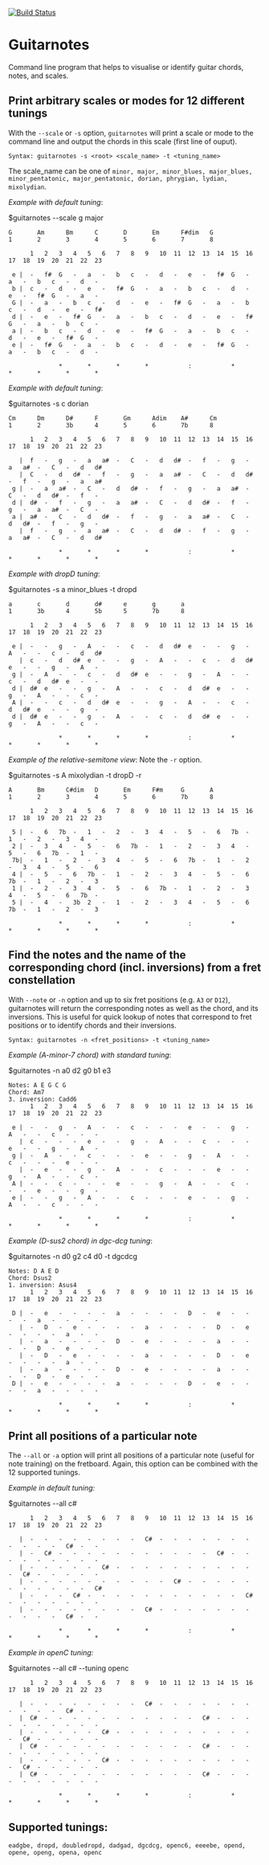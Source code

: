 [![Build Status](https://travis-ci.com/JamesGlare/guitar_notes.svg?branch=main)](https://travis-ci.com/JamesGlare/guitar_notes)
# Guitarnotes 
Command line program that helps to visualise or identify guitar chords, notes, and scales.

## Print arbitrary scales or modes for 12 different tunings
With the `--scale` or `-s` option, `guitarnotes` will print a scale or mode to the command line and output the chords in this scale (first line of ouput).

`Syntax: guitarnotes -s <root> <scale_name> -t <tuning_name>`

The scale_name can be one of `minor, major, minor_blues, major_blues, minor_pentatonic, major_pentatonic, dorian, phrygian, lydian, mixolydian`.

*Example with default tuning*:

$guitarnotes --scale g major
```
G       Am      Bm      C       D       Em      F#dim   G
1       2       3       4       5       6       7       8

      1   2   3   4   5   6   7   8   9   10  11  12  13  14  15  16  17  18  19  20  21  22  23

 e |  -   f#  G   -   a   -   b   c   -   d   -   e   -   f#  G   -   a   -   b   c   -   d   -
 b |  c   -   d   -   e   -   f#  G   -   a   -   b   c   -   d   -   e   -   f#  G   -   a   -
 G |  -   a   -   b   c   -   d   -   e   -   f#  G   -   a   -   b   c   -   d   -   e   -   f#
 d |  -   e   -   f#  G   -   a   -   b   c   -   d   -   e   -   f#  G   -   a   -   b   c   -
 a |  -   b   c   -   d   -   e   -   f#  G   -   a   -   b   c   -   d   -   e   -   f#  G   -
 e |  -   f#  G   -   a   -   b   c   -   d   -   e   -   f#  G   -   a   -   b   c   -   d   -

              *       *       *       *           :           *       *       *       *       *
```

*Example with default tuning*:

$guitarnotes -s c dorian

```
Cm      Dm      D#      F       Gm      Adim    A#      Cm
1       2       3b      4       5       6       7b      8

      1   2   3   4   5   6   7   8   9   10  11  12  13  14  15  16  17  18  19  20  21  22  23

   |  f   -   g   -   a   a#  -   C   -   d   d#  -   f   -   g   -   a   a#  -   C   -   d   d#
   |  C   -   d   d#  -   f   -   g   -   a   a#  -   C   -   d   d#  -   f   -   g   -   a   a#
 g |  -   a   a#  -   C   -   d   d#  -   f   -   g   -   a   a#  -   C   -   d   d#  -   f   -
 d |  d#  -   f   -   g   -   a   a#  -   C   -   d   d#  -   f   -   g   -   a   a#  -   C   -
 a |  a#  -   C   -   d   d#  -   f   -   g   -   a   a#  -   C   -   d   d#  -   f   -   g   -
   |  f   -   g   -   a   a#  -   C   -   d   d#  -   f   -   g   -   a   a#  -   C   -   d   d#

              *       *       *       *           :           *       *       *       *       *
```

*Example with dropD tuning*:

$guitarnotes -s a minor_blues -t dropd
```
a       c       d       d#      e       g       a
1       3b      4       5b      5       7b      8

      1   2   3   4   5   6   7   8   9   10  11  12  13  14  15  16  17  18  19  20  21  22  23

 e |  -   -   g   -   A   -   -   c   -   d   d#  e   -   -   g   -   A   -   -   c   -   d   d#
   |  c   -   d   d#  e   -   -   g   -   A   -   -   c   -   d   d#  e   -   -   g   -   A   -
 g |  -   A   -   -   c   -   d   d#  e   -   -   g   -   A   -   -   c   -   d   d#  e   -   -
 d |  d#  e   -   -   g   -   A   -   -   c   -   d   d#  e   -   -   g   -   A   -   -   c   -
 A |  -   -   c   -   d   d#  e   -   -   g   -   A   -   -   c   -   d   d#  e   -   -   g   -
 d |  d#  e   -   -   g   -   A   -   -   c   -   d   d#  e   -   -   g   -   A   -   -   c   -

              *       *       *       *           :           *       *       *       *       *
```

*Example of the relative-semitone view*:
Note the ```-r``` option.

$guitarnotes -s A mixolydian -t dropD -r
```
A       Bm      C#dim   D       Em      F#m     G       A
1       2       3       4       5       6       7b      8

      1   2   3   4   5   6   7   8   9   10  11  12  13  14  15  16  17  18  19  20  21  22  23

 5 |  -   6   7b  -   1   -   2   -   3   4   -   5   -   6   7b  -   1   -   2   -   3   4   -
 2 |  -   3   4   -   5   -   6   7b  -   1   -   2   -   3   4   -   5   -   6   7b  -   1   -
 7b|  -   1   -   2   -   3   4   -   5   -   6   7b  -   1   -   2   -   3   4   -   5   -   6
 4 |  -   5   -   6   7b  -   1   -   2   -   3   4   -   5   -   6   7b  -   1   -   2   -   3
 1 |  -   2   -   3   4   -   5   -   6   7b  -   1   -   2   -   3   4   -   5   -   6   7b  -
 5 |  -   4   -   3b  2   -   1   -   2   -   3   4   -   5   -   6   7b  -   1   -   2   -   3

              *       *       *       *           :           *       *       *       *       *
```

## Find the notes and the name of the corresponding chord (incl. inversions) from a fret constellation
With `--note` or `-n` option and up to six fret positions (e.g. `A3` or `D12`), guitarnotes will return the corresponding notes as well as the chord, and its inversions.
This is useful for quick lookup of notes that correspond to fret positions or to identify chords and their inversions.

`Syntax: guitarnotes -n <fret_positions> -t <tuning_name>`

*Example (A-minor-7 chord) with standard tuning*:

$guitarnotes -n a0 d2 g0 b1 e3
```
Notes: A E G C G
Chord: Am7
3. inversion: Cadd6
      1   2   3   4   5   6   7   8   9   10  11  12  13  14  15  16  17  18  19  20  21  22  23

 e |  -   -   g   -   A   -   -   c   -   -   -   e   -   -   g   -   A   -   -   c   -   -   -
   |  c   -   -   -   e   -   -   g   -   A   -   -   c   -   -   -   e   -   -   g   -   A   -
 g |  -   A   -   -   c   -   -   -   e   -   -   g   -   A   -   -   c   -   -   -   e   -   -
   |  -   e   -   -   g   -   A   -   -   c   -   -   -   e   -   -   g   -   A   -   -   c   -
 A |  -   -   c   -   -   -   e   -   -   g   -   A   -   -   c   -   -   -   e   -   -   g   -
 e |  -   -   g   -   A   -   -   c   -   -   -   e   -   -   g   -   A   -   -   c   -   -   -

              *       *       *       *           :           *       *       *       *       *
```

*Example (D-sus2 chord) in dgc-dcg tuning*:

$guitarnotes -n d0 g2 c4 d0  -t dgcdcg
```
Notes: D A E D
Chord: Dsus2
1. inversion: Asus4
      1   2   3   4   5   6   7   8   9   10  11  12  13  14  15  16  17  18  19  20  21  22  23

 D |  -   e   -   -   -   -   a   -   -   -   -   D   -   e   -   -   -   -   a   -   -   -   -
   |  -   D   -   e   -   -   -   -   a   -   -   -   -   D   -   e   -   -   -   -   a   -   -
   |  -   a   -   -   -   -   D   -   e   -   -   -   -   a   -   -   -   -   D   -   e   -   -
   |  -   D   -   e   -   -   -   -   a   -   -   -   -   D   -   e   -   -   -   -   a   -   -
   |  -   a   -   -   -   -   D   -   e   -   -   -   -   a   -   -   -   -   D   -   e   -   -
 D |  -   e   -   -   -   -   a   -   -   -   -   D   -   e   -   -   -   -   a   -   -   -   -

              *       *       *       *           :           *       *       *       *       *
```

## Print all positions of a particular note
The `--all` or `-a` option will print all positions of a particular note (useful for note training) on the fretboard.
Again, this option can be combined with the 12 supported tunings.

*Example in default tuning:* 

$guitarnotes --all c#
```
      1   2   3   4   5   6   7   8   9   10  11  12  13  14  15  16  17  18  19  20  21  22  23

   |  -   -   -   -   -   -   -   -   C#  -   -   -   -   -   -   -   -   -   -   -   C#  -   -
   |  -   C#  -   -   -   -   -   -   -   -   -   -   -   C#  -   -   -   -   -   -   -   -   -
   |  -   -   -   -   -   C#  -   -   -   -   -   -   -   -   -   -   -   C#  -   -   -   -   -
   |  -   -   -   -   -   -   -   -   -   -   C#  -   -   -   -   -   -   -   -   -   -   -   C#
   |  -   -   -   C#  -   -   -   -   -   -   -   -   -   -   -   C#  -   -   -   -   -   -   -
   |  -   -   -   -   -   -   -   -   C#  -   -   -   -   -   -   -   -   -   -   -   C#  -   -

              *       *       *       *           :           *       *       *       *       *
```
*Example in openC tuning:*

$guitarnotes --all c# --tuning openc
```
      1   2   3   4   5   6   7   8   9   10  11  12  13  14  15  16  17  18  19  20  21  22  23

   |  -   -   -   -   -   -   -   -   C#  -   -   -   -   -   -   -   -   -   -   -   C#  -   -
   |  C#  -   -   -   -   -   -   -   -   -   -   -   C#  -   -   -   -   -   -   -   -   -   -
   |  -   -   -   -   -   C#  -   -   -   -   -   -   -   -   -   -   -   C#  -   -   -   -   -
   |  C#  -   -   -   -   -   -   -   -   -   -   -   C#  -   -   -   -   -   -   -   -   -   -
   |  -   -   -   -   -   C#  -   -   -   -   -   -   -   -   -   -   -   C#  -   -   -   -   -
   |  C#  -   -   -   -   -   -   -   -   -   -   -   C#  -   -   -   -   -   -   -   -   -   -

              *       *       *       *           :           *       *       *       *       *
```

## Supported tunings:
```
eadgbe, dropd, doubledropd, dadgad, dgcdcg, openc6, eeeebe, opend, opene, openg, opena, openc
```
